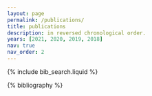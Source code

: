 ```yaml
---
layout: page
permalink: /publications/
title: publications
description: in reversed chronological order.
years: [2021, 2020, 2019, 2018]
nav: true
nav_order: 2
---
```


<!-- _pages/publications.md -->

<!-- Bibsearch Feature -->

{% include bib_search.liquid %}

<div class="publications">

{% bibliography %}

</div>
